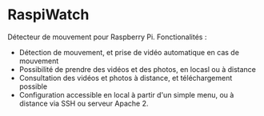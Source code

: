 # RaspiWatch

Détecteur de mouvement pour Raspberry Pi.
Fonctionalités :
- Détection de mouvement, et prise de vidéo automatique en cas de mouvement
- Possibilité de prendre des vidéos et des photos, en locasl ou à distance
- Consultation des vidéos et photos à distance, et téléchargement possible
- Configuration accessible en local à partir d'un simple menu, ou à distance via SSH ou serveur Apache 2.

